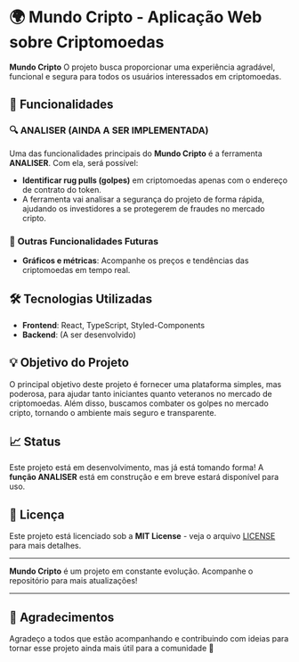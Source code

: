 # 🌍 **Mundo Cripto** - Aplicação Web sobre Criptomoedas

**Mundo Cripto** O projeto busca proporcionar uma experiência agradável, funcional e segura para todos os usuários interessados em criptomoedas.

## 🚀 Funcionalidades

### 🔍 **ANALISER** (AINDA A SER IMPLEMENTADA)
Uma das funcionalidades principais do **Mundo Cripto** é a ferramenta **ANALISER**. Com ela, será possível:
- **Identificar rug pulls (golpes)** em criptomoedas apenas com o endereço de contrato do token.
- A ferramenta vai analisar a segurança do projeto de forma rápida, ajudando os investidores a se protegerem de fraudes no mercado cripto.

### 🚀 **Outras Funcionalidades Futuras**
- **Gráficos e métricas**: Acompanhe os preços e tendências das criptomoedas em tempo real.

## 🛠️ Tecnologias Utilizadas

- **Frontend**: React, TypeScript, Styled-Components
- **Backend**: (A ser desenvolvido)

## 💡 Objetivo do Projeto
O principal objetivo deste projeto é fornecer uma plataforma simples, mas poderosa, para ajudar tanto iniciantes quanto veteranos no mercado de criptomoedas. Além disso, buscamos combater os golpes no mercado cripto, tornando o ambiente mais seguro e transparente.

## 📈 Status
Este projeto está em desenvolvimento, mas já está tomando forma! A **função ANALISER** está em construção e em breve estará disponível para uso.

## 📄 Licença

Este projeto está licenciado sob a **MIT License** - veja o arquivo [LICENSE](LICENSE) para mais detalhes.

---

**Mundo Cripto** é um projeto em constante evolução. Acompanhe o repositório para mais atualizações!

---

## 🤝 Agradecimentos
Agradeço a todos que estão acompanhando e contribuindo com ideias para tornar esse projeto ainda mais útil para a comunidade 🙌

